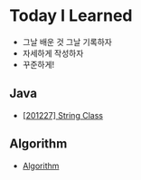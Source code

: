 

# Today I Learned
* 그날 배운 것 그날 기록하자
* 자세하게 작성하자
* 꾸준하게!

## Java
* [[201227] String Class](https://github.com/eastheat10/TIL/blob/main/Java/StringClass.md)

## Algorithm
* [Algorithm](https://github.com/eastheat10/TIL/blob/main/Algorithm/beakjoon_algorithm.md)